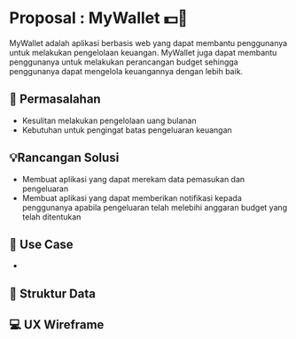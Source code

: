 # Proposal : MyWallet 💵👛
MyWallet adalah aplikasi berbasis web yang dapat membantu penggunanya untuk melakukan pengelolaan keuangan. MyWallet juga dapat membantu penggunanya untuk melakukan perancangan budget sehingga penggunanya dapat mengelola keuangannya dengan lebih baik.

## 💭 Permasalahan
* Kesulitan melakukan pengelolaan uang bulanan
* Kebutuhan untuk pengingat batas pengeluaran keuangan

## 💡Rancangan Solusi
* Membuat aplikasi yang dapat merekam data pemasukan dan pengeluaran
* Membuat aplikasi yang dapat memberikan notifikasi kepada penggunanya apabila pengeluaran telah melebihi anggaran budget yang telah ditentukan

## 📑 Use Case
* 

## 📃 Struktur Data

## 💻 UX Wireframe
